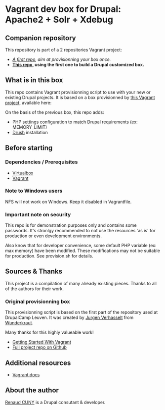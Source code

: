 # Vagrant dev box for Drupal: Apache2 + Solr + Xdebug

## Companion repository
This repository is part of a 2 repositories Vagrant project:

* *[A first repo](https://github.com/rcuny/vagrant-apache2-xdebug-solr), aim at provisionning your box once.*
* **[This repo](https://github.com/rcuny/vagrant-drupal-xdebug-solr), using the first one to build a Drupal customized box.**


## What is in this box
This repo contains Vagrant provisionning script to use with your new or existing Drupal projects. It is based on a box provisionned by [this Vagrant project](https://github.com/rcuny/vagrant-apache2-xdebug-solr), available here:

On the basis of the previous box, this repo adds:

* PHP settings configuration to match Drupal requirements (ex: MEMORY_LIMIT)
* [Drush](https://github.com/drush-ops/drush) installation 


## Before starting

### Dependencies / Prerequisites

* [Virtualbox](https://www.virtualbox.org/wiki/Downloads)
* [Vagrant](http://downloads.vagrantup.com/)


### Note to Windows users

NFS will not work on Windows. Keep it disabled in Vagrantfile.


### Important note on security

This repo is for demonstration purposes only and contains some passwords. 
It's stronlgy recommended to not use the resources 'as is' for production or even development environments.

Also know that for developer convenience, some default PHP variable (ex: max memory) have been modified. These modifications may not be suitable for production. See provision.sh for details.







## Sources & Thanks

This project is a compilation of many already existing pieces. Thanks to all of the authors for their work.

### Original provisionning box
This provisionning script is based on the first part of the repository used at DrupalCamp Leuven. It was created by [Jurgen Verhasselt](http://wunderkraut.com/people/jurgen-verhasselt) from [Wunderkraut](http://wunderkraut.com).

Many thanks for this highly valueable work!

* [Getting Started With Vagrant](http://wunderkraut.com/blog/drupalcamp-leuven-getting-started-with-vagrant/2013-09-17)
* [Full project repo on Github](https://github.com/sjugge/DCL13_Vagrant)



## Additional resources

* [Vagrant docs](http://docs.vagrantup.com/)


## About the author
[Renaud CUNY](http://renaud-cuny.com) is a Drupal consutant & developer.